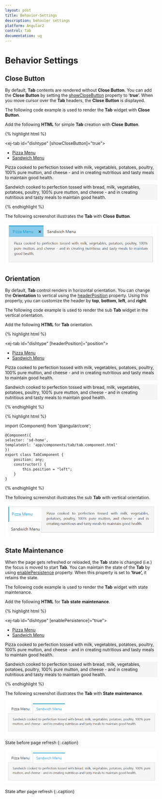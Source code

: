 ```yaml
---
layout: post
title: Behavior-Settings
description: behavior settings
platform: Angular2
control: Tab
documentation: ug
---
```


# Behavior Settings

## Close Button

By default, **Tab** contents are rendered without **Close Button**. You can add the **Close** **Button** by setting the [showCloseButton](https://help.syncfusion.com/api/js/ejtab#members:showclosebutton) property to ‘**true**’. When you move cursor over the **Tab** headers, the **Close** **Button** is displayed.   

The following code example is used to render the **Tab** widget with **Close** **Button**.

Add the following **HTML** for simple **Tab** creation with **Close** **Button**.

{% highlight html %}

<ej-tab id="dishtype" [showCloseButton]="true">
    <ul>
        <li><a href="#pizza">Pizza Menu</a></li>
        <li><a href="#sandwich">Sandwich Menu</a></li>
    </ul>
    <div id="pizza" style="background-color: #F5F5F5">
        <!--Food item description-->
        <p>Pizza cooked to perfection tossed with milk, vegetables, potatoes, poultry, 100% pure mutton, and cheese - and in creating nutritious and tasty meals to maintain good health.</p>
    </div>
    <div id="sandwich" style="background-color: #F5F5F5">
        <!--dish description-->
        <p>Sandwich cooked to perfection tossed with bread, milk, vegetables, potatoes, poultry, 100% pure mutton, and cheese - and in creating nutritious and tasty meals to maintain good health.</p>
    </div>
</ej-tab>

{% endhighlight %}

The following screenshot illustrates the **Tab** with **Close** **Button**. 

![](Behavior-Settings_images/Behavior-Settings_img1.png) 

## Orientation

By default, **Tab** control renders in horizontal orientation. You can change the **Orientation** to vertical using the [headerPosition](https://help.syncfusion.com/api/js/ejtab#members:headerposition) property. Using  this property, you can customize the header by **top**, **bottom**, **left**, and **right**.

The following code example is used to render the sub **Tab** widget in the vertical orientation. 

Add the following **HTML** for **Tab** orientation.

{% highlight html %}

<ej-tab id="dishtype" [headerPosition]="position">
    <ul>
        <li><a href="#pizza">Pizza Menu</a></li>
        <li><a href="#sandwich">Sandwich Menu</a></li>
    </ul>
    <div id="pizza" style="background-color: #F5F5F5">
        <!--Food item description-->
        <p>Pizza cooked to perfection tossed with milk, vegetables, potatoes, poultry, 100% pure mutton, and cheese - and in creating nutritious and tasty meals to maintain good health.</p>
    </div>
    <div id="sandwich" style="background-color: #F5F5F5">
        <!--dish description-->
        <p>Sandwich cooked to perfection tossed with bread, milk, vegetables, potatoes, poultry, 100% pure mutton, and cheese - and in creating nutritious and tasty meals to maintain good health.</p>
    </div>
</ej-tab>

{% endhighlight %}

{% highlight html %}

import {Component} from '@angular/core';

    @Component({
    selector: 'sd-home',
    templateUrl: 'app/components/tab/tab.component.html'
    })
    export class TabComponent { 
        position: any;
        constructor() {
            this.position = "left";
        }
    }
    
{% endhighlight %}

The following screenshot illustrates the sub **Tab** with vertical orientation. 

![](Behavior-Settings_images/Behavior-Settings_img2.png) 

## State Maintenance

When the page gets refreshed or reloaded, the **Tab** state is changed (i.e.) the focus is moved to start **Tab**. You can maintain the state of the **Tab** by using [enablePersistence](https://help.syncfusion.com/api/js/ejtab#members:enablepersistence) property. When this property is set to **‘true’,** it retains the state. 

The following code example is used to render the **Tab** widget with state maintenance. 

Add the following **HTML** for **Tab** **state** **maintenance**.

{% highlight html %}

<ej-tab id="dishtype" [enablePersistence]="true">
    <ul>
        <li><a href="#pizza">Pizza Menu</a></li>
        <li><a href="#sandwich">Sandwich Menu</a></li>
    </ul>
    <div id="pizza" style="background-color: #F5F5F5">
        <!--Food item description-->
        <p>Pizza cooked to perfection tossed with milk, vegetables, potatoes, poultry, 100% pure mutton, and cheese - and in creating nutritious and tasty meals to maintain good health.</p>
    </div>
    <div id="sandwich" style="background-color: #F5F5F5">
        <!--dish description-->
        <p>Sandwich cooked to perfection tossed with bread, milk, vegetables, potatoes, poultry, 100% pure mutton, and cheese - and in creating nutritious and tasty meals to maintain good health.</p>
    </div>
</ej-tab>

{% endhighlight %}

The following screenshot illustrates the **Tab** with **State** **maintenance**.

![](Behavior-Settings_images/Behavior-Settings_img3.png)

State before page refresh
{:.caption}

![](Behavior-Settings_images/Behavior-Settings_img4.png)

State after page refresh
{:.caption}